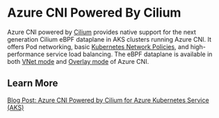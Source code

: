# Azure CNI Powered By Cilium

Azure CNI powered by [Cilium](https://cilium.io/) provides native support for the next generation Cilium eBPF dataplane in AKS clusters running Azure CNI. It offers Pod networking, basic [Kubernetes Network Policies](https://kubernetes.io/docs/concepts/services-networking/network-policies/), and high-performance service load balancing. The eBPF dataplane is available in both [VNet mode](https://learn.microsoft.com/en-us/azure/aks/configure-azure-cni#dynamic-allocation-of-ips-and-enhanced-subnet-support) and [Overlay mode](https://learn.microsoft.com/en-us/azure/aks/azure-cni-overlay) of Azure CNI.

## Learn More
[Blog Post: Azure CNI Powered by Cilium for Azure Kubernetes Service (AKS)](https://techcommunity.microsoft.com/t5/azure-networking-blog/azure-cni-powered-by-cilium-for-azure-kubernetes-service-aks/ba-p/3662341)

